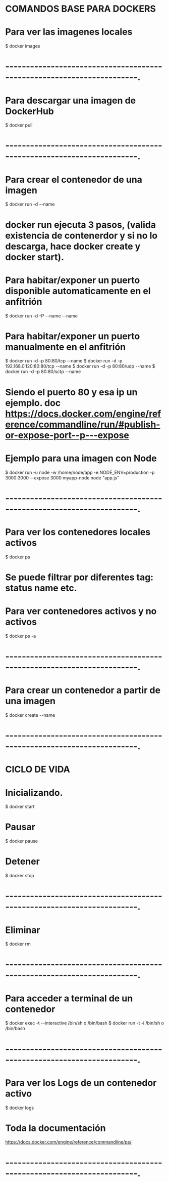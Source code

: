

# COMANDOS BASE PARA DOCKERS

# Para ver las imagenes locales
$ docker images
# ----------------------------------------------------------------------.

# Para descargar una imagen de DockerHub
$ docker pull <image-name>
# ----------------------------------------------------------------------.

# Para crear el contenedor de una imagen
$ docker run -d --name <alias-name> <image-name>
# docker run ejecuta 3 pasos, (valida existencia de contenerdor y si no lo descarga, hace docker create y docker start).
# Para habitar/exponer un puerto disponible automaticamente en el anfitrión 
$ docker run -d -P --name --name <alias-name> <image-name>
# Para habitar/exponer un puerto manualmente en el anfitrión
$ docker run -d -p 80:80/tcp --name <alias-name> <image-name>
$ docker run -d -p 192.168.0.120:80:80/tcp --name <alias-name> <image-name>
$ docker run -d -p 80:80/udp --name <alias-name> <image-name>
$ docker run -d -p 80:80/sctp --name <alias-name> <image-name>
# Siendo el puerto 80 y esa ip un ejemplo. doc https://docs.docker.com/engine/reference/commandline/run/#publish-or-expose-port--p---expose
# Ejemplo para una imagen con Node
$ docker run -u node -w /home/node/app -e NODE_ENV=production -p 3000:3000 --expose 3000 myapp-node node "app.js"
# ----------------------------------------------------------------------.

# Para ver los contenedores locales activos
$ docker ps
# Se puede filtrar por diferentes tag: status name etc.
# Para ver contenedores activos y no activos
$ docker ps -a
# ----------------------------------------------------------------------.

# Para crear un contenedor a partir de una imagen 
$ docker create --name <container-name> <image-name>
# ----------------------------------------------------------------------.

# CICLO DE VIDA
# Inicializando.
$ docker start <Container-name>
# Pausar
$ docker pause <container-name>
# Detener
$ docker stop <container-name>
# ----------------------------------------------------------------------.

# Eliminar
$ docker rm <container-name>
# ----------------------------------------------------------------------.


# Para acceder a terminal de un contenedor
$ docker exec -t --interactive <container-ID> /bin/sh o /bin/bash
$ docker run -t -i <container-name> /bin/sh o /bin/bash
# ----------------------------------------------------------------------.

# Para ver los Logs de un contenedor activo 
$ docker logs <container-name>

# Toda la documentación
https://docs.docker.com/engine/reference/commandline/ps/
# ----------------------------------------------------------------------.

